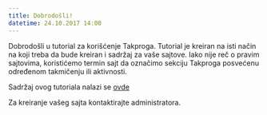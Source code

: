 ```yaml
---
title: Dobrodošli!
datetime: 24.10.2017 14:00
---
```

Dobrodošli u tutorial za korišćenje Takproga. Tutorial je kreiran na isti način
na koji treba da bude kreiran i sadržaj za vaše sajtove. Iako nije reč o pravim
sajtovima, koristićemo termin sajt da označimo sekciju Takproga posvećenu
određenom takmičenju ili aktivnosti.

Sadržaj ovog tutoriala nalazi se [ovde](https://github.com/delta003/takprog_tutorial)

Za kreiranje vašeg sajta kontaktirajte administratora.
